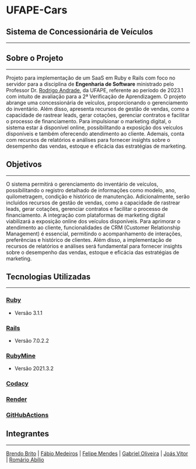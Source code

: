 # UFAPE-Cars
## Sistema de Concessionária de Veículos
<hr>

## Sobre o Projeto
<hr>

Projeto para implementação de um SaaS em Ruby e Rails com foco no servidor para
a disciplina de __Engenharia de Software__ ministrado pelo Professor
Dr. [Rodrigo Andrade](https://github.com/rcaa), da UFAPE, referente ao período
de 2023.1 com intuito de avaliação para a 2ª Verificação de Aprendizagem.
O projeto abrange uma concessionária de veículos, proporcionando o gerenciamento
do inventário. Além disso, apresenta recursos de gestão de vendas, como
a capacidade de rastrear leads, gerar cotações, gerenciar contratos e facilitar
o processo de financiamento. Para impulsionar o marketing digital, o sistema estar
á disponível online, possibilitando a exposição dos veículos disponíveis e
também oferecendo atendimento ao cliente. Ademais, conta com recursos de
relatórios e análises para fornecer insights sobre o desempenho das vendas,
estoque e eficácia das estratégias de marketing.

## Objetivos
<hr>

O sistema permitirá o gerenciamento do inventário de veículos, possibilitando o
registro detalhado de informações como modelo, ano, quilometragem, condição e
histórico de manutenção. Adicionalmente, serão incluídos recursos de gestão de
vendas, como a capacidade de rastrear leads, gerar cotações, gerenciar contratos
e facilitar o processo de financiamento. A integração com plataformas de
marketing digital viabilizará a exposição online dos veículos disponíveis.
Para aprimorar o atendimento ao cliente, funcionalidades de CRM (Customer
Relationship Management) é essencial, permitindo o acompanhamento de interações,
preferências e histórico de clientes. Além disso, a implementação de recursos de
relatórios e análises será fundamental para fornecer insights sobre o desempenho
das vendas, estoque e eficácia das estratégias de marketing.

## Tecnologias Utilizadas
<hr>

### [Ruby](https://www.ruby-lang.org/pt/)
*   Versão 3.1.1
### [Rails](https://rubyonrails.org/)
* Versão 7.0.2.2
### [RubyMine](https://www.jetbrains.com/pt-br/ruby/)
* Versão 2021.3.2
### [Codacy](https://www.codacy.com)
### [Render](https://render.com)
### [GitHubActions](https://github.com/features/actions)

## Integrantes
<hr>

[Brendo Brito](https://github.com/brendobrito2002) |
[Fábio Medeiros](https://github.com/FabioGMedeiros) |
[Felipe Mendes](https://github.com/FelipeMendes1) |
[Gabriel Oliveira](https://github.com/josegabriel42) |
[Joás Vitor](https://github.com/JoasGomes) |
[Romário Abílio](https://github.com/romarioabilio)